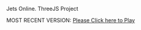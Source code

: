 Jets Online. ThreeJS Project

MOST RECENT VERSION: [Please Click here to Play](https://rawcdn.githack.com/alperenbutun/jets-online/98c1022/index.html)
